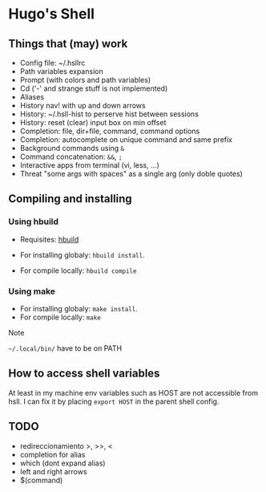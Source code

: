 # Hugo's Shell

## Things that (may) work

- Config file: ~/.hsllrc
- Path variables expansion
- Prompt (with colors and path variables)
- Cd ('-' and strange stuff is not implemented)
- Aliases
- History nav! with up and down arrows
- History: ~/.hsll-hist to perserve hist between sessions
- History: reset (clear) input box on min offset
- Completion: file, dir+file, command, command options
- Completion: autocomplete on unique command and same prefix
- Background commands using `&`
- Command concatenation: `&&`, `;`
- Interactive apps from terminal (vi, less, ...)
- Threat "some args with spaces" as a single arg (only doble quotes)

## Compiling and installing

### Using hbuild

- Requisites: [hbuild](https://github.com/hugocotoflorez/hbuild)

- For installing globaly: `hbuild install`.
- For compile locally: `hbuild compile`

### Using make

- For installing globaly: `make install`.
- For compile locally: `make`

> [!NOTE]
> `~/.local/bin/` have to be on PATH

## How to access shell variables

At least in my machine env variables such as HOST
are not accessible from hsll. I can fix it by
placing `export HOST` in the parent shell config.

## TODO

- redireccionamiento >, >>, <
- completion for alias
- which (dont expand alias)
- left and right arrows
- $(command)

